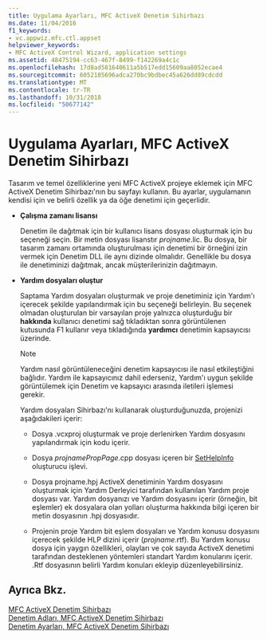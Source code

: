 ```yaml
---
title: Uygulama Ayarları, MFC ActiveX Denetim Sihirbazı
ms.date: 11/04/2016
f1_keywords:
- vc.appwiz.mfc.ctl.appset
helpviewer_keywords:
- MFC ActiveX Control Wizard, application settings
ms.assetid: 48475194-cc63-467f-8499-f142269a4c1c
ms.openlocfilehash: 17d8ad581640611a5b517edd15609aa8052ecae4
ms.sourcegitcommit: 6052185696adca270bc9bdbec45a626dd89cdcdd
ms.translationtype: MT
ms.contentlocale: tr-TR
ms.lasthandoff: 10/31/2018
ms.locfileid: "50677142"
---
```

# <a name="application-settings-mfc-activex-control-wizard"></a>Uygulama Ayarları, MFC ActiveX Denetim Sihirbazı

Tasarım ve temel özelliklerine yeni MFC ActiveX projeye eklemek için MFC ActiveX Denetim Sihirbazı'nın bu sayfayı kullanın. Bu ayarlar, uygulamanın kendisi için ve belirli özellik ya da öğe denetimi için geçerlidir.

- **Çalışma zamanı lisansı**

   Denetim ile dağıtmak için bir kullanıcı lisans dosyası oluşturmak için bu seçeneği seçin. Bir metin dosyası lisanstır *projname*.lic. Bu dosya, bir tasarım zamanı ortamında oluşturulması için denetimi bir örneğini izin vermek için Denetim DLL ile aynı dizinde olmalıdır. Genellikle bu dosya ile denetiminizi dağıtmak, ancak müşterilerinizin dağıtmayın.

- **Yardım dosyaları oluştur**

   Saptama Yardım dosyaları oluşturmak ve proje denetiminiz için Yardım'ı içerecek şekilde yapılandırmak için bu seçeneği belirleyin. Bu seçenek olmadan oluşturulan bir varsayılan proje yalnızca oluşturduğu bir **hakkında** kullanıcı denetimi sağ tıkladıktan sonra görüntülenen kutusunda F1 kullanır veya tıkladığında **yardımcı** denetimin kapsayıcısı üzerinde.

   > [!NOTE]
   > Yardım nasıl görüntüleneceğini denetim kapsayıcısı ile nasıl etkileştiğini bağlıdır. Yardım ile kapsayıcınız dahil ederseniz, Yardım'ı uygun şekilde görüntülemek için Denetim ve kapsayıcı arasında iletileri işlemesi gerekir.

   Yardım dosyaları Sihirbazı'nı kullanarak oluşturduğunuzda, projenizi aşağıdakileri içerir:

   - Dosya .vcxproj oluşturmak ve proje derlenirken Yardım dosyasını yapılandırmak için kodu içerir.

   - Dosya *projnamePropPage*.cpp dosyası içeren bir [SetHelpInfo](../../mfc/reference/colepropertypage-class.md#sethelpinfo) oluşturucu işlevi.

   - Dosya projname.hpj ActiveX denetiminin Yardım dosyasını oluşturmak için Yardım Derleyici tarafından kullanılan Yardım proje dosyası var. Yardım dosyanızı ve Yardım dosyasını içerir (örneğin, bit eşlemler) ek dosyalara olan yolları oluşturma hakkında bilgi içeren bir metin dosyasının .hpj dosyasıdır.

   - Projenin proje Yardım bit eşlem dosyaları ve Yardım konusu dosyasını içerecek şekilde HLP dizini içerir (*projname*.rtf). Bu Yardım konusu dosya için yaygın özellikleri, olayları ve çok sayıda ActiveX denetimi tarafından desteklenen yöntemleri standart Yardım konularını içerir. .Rtf dosyasının belirli Yardım konuları ekleyip düzenleyebilirsiniz.

## <a name="see-also"></a>Ayrıca Bkz.

[MFC ActiveX Denetim Sihirbazı](../../mfc/reference/mfc-activex-control-wizard.md)<br/>
[Denetim Adları, MFC ActiveX Denetim Sihirbazı](../../mfc/reference/control-names-mfc-activex-control-wizard.md)<br/>
[Denetim Ayarları, MFC ActiveX Denetim Sihirbazı](../../mfc/reference/control-settings-mfc-activex-control-wizard.md)

